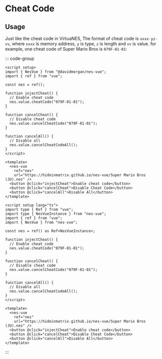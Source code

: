 # Cheat Code


## Usage

Just like the cheat code in VirtuaNES, The format of cheat code is `xxxx-yz-vv`, where `xxxx` is memory address, `y` is type, `z` is length and `vv` is value. for example, one cheat code of Super Mario Bros is `079F-01-01`:

::: code-group

```vue [vue-js]
<script setup>
import { NesVue } from "@davidmorgan/nes-vue";
import { ref } from "vue";

const nes = ref();

function injectCheat() {
  // Enable cheat code
  nes.value.cheatCode("079F-01-01");
}

function cancelCheat() {
  // Disable cheat code
  nes.value.cancelCheatCode("079F-01-01");
}

function cancelAll() {
  // Disable all
  nes.value.cancelCheatCodeAll();
}
</script>

<template>
  <nes-vue
    ref="nes"
    url="https://hideinmatrix.github.io/nes-vue/Super Mario Bros (JU).nes" />
  <button @click="injectCheat">Enable cheat code</button>
  <button @click="cancelCheat">Disable Cheat Code</button>
  <button @click="cancelAll">Disable All</button>
</template>
```

```vue [vue-ts]
<script setup lang="ts">
import type { Ref } from "vue";
import type { NesVueInstance } from "nes-vue";
import { ref } from "vue";
import { NesVue } from "nes-vue";

const nes = ref() as Ref<NesVueInstance>;

function injectCheat() {
  // Enable cheat code
  nes.value.cheatCode("079F-01-01");
}

function cancelCheat() {
  // Disable cheat code
  nes.value.cancelCheatCode("079F-01-01");
}

function cancelAll() {
  // Disable all
  nes.value.cancelCheatCodeAll();
}
</script>

<template>
  <nes-vue
    ref="nes"
    url="https://hideinmatrix.github.io/nes-vue/Super Mario Bros (JU).nes" />
  <button @click="injectCheat">Enable cheat code</button>
  <button @click="cancelCheat">Disable Cheat Code</button>
  <button @click="cancelAll">Disable All</button>
</template>
```

:::
